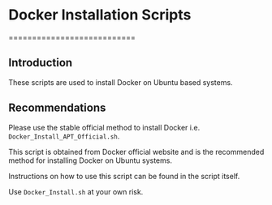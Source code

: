 # Docker Installation Scripts

===========================

## Introduction

These scripts are used to install Docker on Ubuntu based systems.

## Recommendations

Please use the stable official method to install Docker i.e. `Docker_Install_APT_Official.sh`.

This script is obtained from Docker official website and is the recommended method for installing Docker on Ubuntu systems.

Instructions on how to use this script can be found in the script itself.

Use `Docker_Install.sh` at your own risk.
